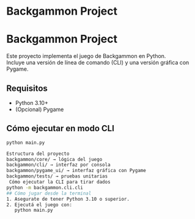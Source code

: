 # Backgammon Project
# Backgammon Project

Este proyecto implementa el juego de Backgammon en Python.  
Incluye una versión de línea de comando (CLI) y una versión gráfica con Pygame.

## Requisitos
- Python 3.10+
- (Opcional) Pygame

## Cómo ejecutar en modo CLI
```bash
python main.py

Estructura del proyecto
backgammon/core/ → lógica del juego
backgammon/cli/ → interfaz por consola
backgammon/pygame_ui/ → interfaz gráfica con Pygame
backgammon/tests/ → pruebas unitarias
 Cómo ejecutar la CLI para tirar dados
python -m backgammon.cli.cli
## Cómo jugar desde la terminal
1. Asegurate de tener Python 3.10 o superior.
2. Ejecutá el juego con:
   python main.py


